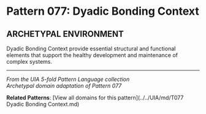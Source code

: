 # Pattern 077: Dyadic Bonding Context

## ARCHETYPAL ENVIRONMENT

Dyadic Bonding Context provide essential structural and functional elements that support the healthy development and maintenance of complex systems.

---

*From the UIA 5-fold Pattern Language collection*  
*Archetypal domain adaptation of Pattern 077*

**Related Patterns**: [View all domains for this pattern](../../UIA/md/T077 Dyadic Bonding Context.md)